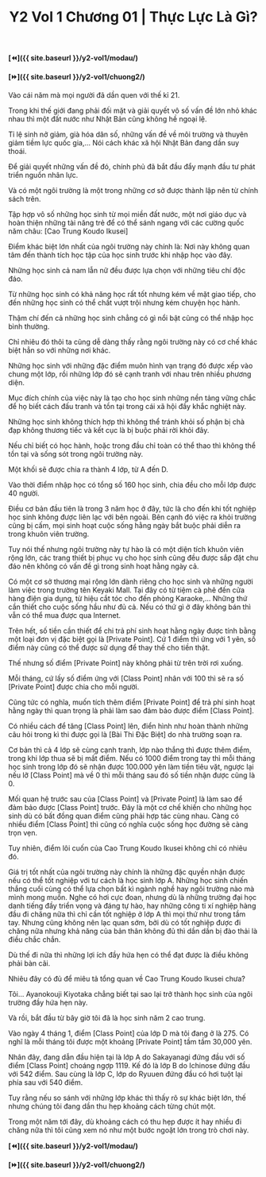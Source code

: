 ﻿---
layout: post
title: Y2 Vol 1 Chương 01 | Thực Lực Là Gì?
permalink: /y2-vol1/chuong1/
---

**[⏪]({{ site.baseurl }}/y2-vol1/modau/)**

**[⏩]({{ site.baseurl }}/y2-vol1/chuong2/)**

Vào cái năm mà mọi người đã dần quen với thế kỉ 21.

Trong khi thế giới đang phải đối mặt và giải quyết vô số vấn đề lớn nhỏ khác nhau thì một đất nước như Nhật Bản cũng không hề ngoại lệ.

Tỉ lệ sinh nở giảm, già hóa dân số, những vấn đề về môi trường và thuyên giảm tiềm lực quốc gia,\... Nói cách khác xã hội Nhật Bản đang dần suy thoái.

Để giải quyết những vấn đề đó, chính phủ đã bắt đầu đẩy mạnh đầu tư phát triển nguồn nhân lực.

Và có một ngôi trường là một trong những cơ sở được thành lập nên từ chính sách trên.

Tập hợp vô số những học sinh từ mọi miền đất nước, một nơi giáo dục và hoàn thiện những tài năng trẻ để có thể sánh ngang với các cường quốc năm châu: \[Cao Trung Koudo Ikusei\]

Điểm khác biệt lớn nhất của ngôi trường này chính là: Nơi này không quan tâm đến thành tích học tập của học sinh trước khi nhập học vào đây.

Những học sinh cả nam lẫn nữ đều được lựa chọn với những tiêu chí độc đáo.

Từ những học sinh có khả năng học rất tốt nhưng kém về mặt giao tiếp, cho đến những học sinh có thể chất vượt trội nhưng kém chuyện học hành.

Thậm chí đến cả những học sinh chẳng có gì nổi bật cũng có thể nhập học bình thường.

Chỉ nhiêu đó thôi ta cũng dễ dàng thấy rằng ngôi trường này có cơ chế khác biệt hẳn so với những nơi khác.

Những học sinh với những đặc điểm muôn hình vạn trạng đó được xếp vào chung một lớp, rồi những lớp đó sẽ cạnh tranh với nhau trên nhiều phương diện.

Mục đích chính của việc này là tạo cho học sinh những nền tảng vững chắc để họ biết cách đấu tranh và tồn tại trong cái xã hội đầy khắc nghiệt này.

Những học sinh không thích hợp thì không thể tránh khỏi số phận bị chà đạp không thương tiếc và kết cục là bị buộc phải rời khỏi đây.

Nếu chỉ biết có học hành, hoặc trong đầu chỉ toàn có thể thao thì không thể tồn tại và sống sót trong ngôi trường này.

Một khối sẽ được chia ra thành 4 lớp, từ A đến D.

Vào thời điểm nhập học có tổng số 160 học sinh, chia đều cho mỗi lớp được 40 người.

Điều cơ bản đầu tiên là trong 3 năm học ở đây, tức là cho đến khi tốt nghiệp học sinh không được liên lạc với bên ngoài. Bên cạnh đó việc ra khỏi trường cũng bị cấm, mọi sinh hoạt cuộc sống hằng ngày bắt buộc phải diễn ra trong khuôn viên trường.

Tuy nói thế nhưng ngôi trường này tự hào là có một diện tích khuôn viên rộng lớn, các trang thiết bị phục vụ cho học sinh cũng đều được sắp đặt chu đáo nên không có vấn đề gì trong sinh hoạt hằng ngày cả.

Có một cơ sở thương mại rộng lớn dành riêng cho học sinh và những người làm việc trong trường tên Keyaki Mall. Tại đây có từ tiệm cà phê đến cửa hàng điện gia dụng, từ hiệu cắt tóc cho đến phòng Karaoke,\... Những thứ cần thiết cho cuộc sống hầu như đủ cả. Nếu có thứ gì ở đây không bán thì vẫn có thể mua được qua Internet.

Trên hết, số tiền cần thiết để chi trả phí sinh hoạt hằng ngày được tính bằng một loại đơn vị đặc biệt gọi là \[Private Point\]. Cứ 1 điểm thì ứng với 1 yên, số điểm này cũng có thể được sử dụng để thay thế cho tiền thật.

Thế nhưng số điểm \[Private Point\] này không phải từ trên trời rơi xuống.

Mỗi tháng, cứ lấy số điểm ứng với \[Class Point\] nhân với 100 thì sẽ ra số \[Private Point\] được chia cho mỗi người.

Cũng tức có nghĩa, muốn tích thêm điểm \[Private Point\] để trả phí sinh hoạt hằng ngày thì quan trọng là phải làm sao đảm bảo được điểm \[Class Point\].

Có nhiều cách để tăng \[Class Point\] lên, điển hình như hoàn thành những câu hỏi trong kì thi được gọi là \[Bài Thi Đặc Biệt\] do nhà trường soạn ra.

Cơ bản thì cả 4 lớp sẽ cùng cạnh tranh, lớp nào thắng thì được thêm điểm, trong khi lớp thua sẽ bị mất điểm. Nếu có 1000 điểm trong tay thì mỗi tháng học sinh trong lớp đó sẽ nhận được 100.000 yên làm tiền tiêu vặt, ngược lại nếu lỡ \[Class Point\] mà về 0 thì mỗi tháng sau đó số tiền nhận được cũng là 0.

Mối quan hệ trước sau của \[Class Point\] và \[Private Point\] là làm sao để đảm bảo được \[Class Point\] trước. Đây là một cơ chế khiến cho những học sinh dù có bất đồng quan điểm cũng phải hợp tác cùng nhau. Càng có nhiều điểm \[Class Point\] thì cũng có nghĩa cuộc sống học đường sẽ càng trọn vẹn.

Tuy nhiên, điểm lôi cuốn của Cao Trung Koudo Ikusei không chỉ có nhiêu đó.

Giá trị tốt nhất của ngôi trường này chính là những đặc quyền nhận được nếu có thể tốt nghiệp với tư cách là học sinh lớp A. Những học sinh chiến thắng cuối cùng có thể lựa chọn bất kì ngành nghề hay ngôi trường nào mà mình mong muốn. Nghe có hơi cực đoan, nhưng dù là những trường đại học danh tiếng đầy triển vọng và đáng tự hào, hay những công ti xí nghiệp hàng đầu đi chăng nữa thì chỉ cần tốt nghiệp ở lớp A thì mọi thứ như trong tầm tay. Nhưng cũng không nên lạc quan sớm, bởi dù có tốt nghiệp được đi chăng nữa nhưng khả năng của bản thân không đủ thì dần dần bị đào thải là điều chắc chắn.

Dù thế đi nữa thì những lợi ích đầy hứa hẹn có thể đạt được là điều không phải bàn cãi.

Nhiêu đây có đủ để miêu tả tổng quan về Cao Trung Koudo Ikusei chưa?

Tôi\... Ayanokouji Kiyotaka chẳng biết tại sao lại trở thành học sinh của ngôi trường đầy hứa hẹn này.

Và rồi, bắt đầu từ bây giờ tôi đã là học sinh năm 2 cao trung.

Vào ngày 4 tháng 1, điểm \[Class Point\] của lớp D mà tôi đang ở là 275. Có nghĩ là mỗi tháng tôi được một khoảng \[Private Point\] tầm tầm 30,000 yên.

Nhân đây, đang dẫn đầu hiện tại là lớp A do Sakayanagi đứng đầu với số điểm \[Class Point\] choáng ngợp 1119. Kế đó là lớp B do Ichinose đứng đầu với 542 điểm. Sau cùng là lớp C, lớp do Ryuuen đứng đầu có hơi tuột lại phía sau với 540 điểm.

Tuy rằng nếu so sánh với những lớp khác thì thấy rõ sự khác biệt lớn, thế nhưng chúng tôi đang dần thu hẹp khoảng cách từng chút một.

Trong một năm tới đây, dù khoảng cách có thu hẹp được ít hay nhiều đi chăng nữa thì tôi cũng xem nó như một bước ngoặt lớn trong trò chơi này.

**[⏪]({{ site.baseurl }}/y2-vol1/modau/)**

**[⏩]({{ site.baseurl }}/y2-vol1/chuong2/)**
